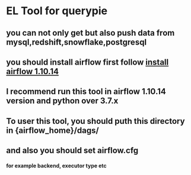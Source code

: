 # EL Tool for querypie
## you can not only get but also push data from mysql,redshift,snowflake,postgresql
## you should install airflow first follow [install airflow 1.10.14](https://github.com/roganOh/portfolio/blob/master/chequer/querypie_el/install_airflow_11014_in_ec2.md)
## I recommend run this tool in airflow 1.10.14 version and python over 3.7.x 
## To user this tool, you should puth this directory in {airflow_home}/dags/ 
## and also you should set airflow.cfg
#### for example backend, executor type etc

